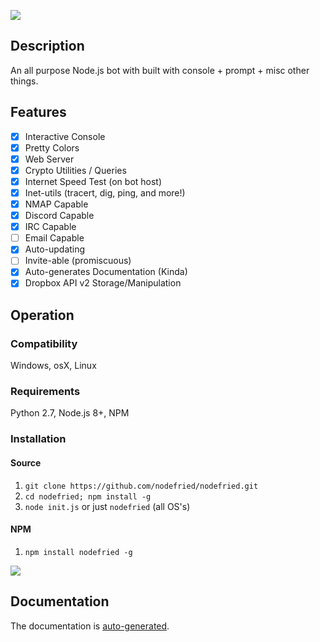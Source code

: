 ![](https://cdn.imgpaste.net/2018/08/30/lW4UX.png)
## Description
An all purpose Node.js bot with built with console + prompt + misc other things.
## Features
- [x] Interactive Console
- [x] Pretty Colors
- [x] Web Server
- [x] Crypto Utilities / Queries
- [x] Internet Speed Test (on bot host)
- [x] Inet-utils (tracert, dig, ping, and more!)
- [x] NMAP Capable
- [x] Discord Capable
- [x] IRC Capable
- [ ] Email Capable
- [x] Auto-updating
- [ ] Invite-able (promiscuous)
- [x] Auto-generates Documentation (Kinda)
- [x] Dropbox API v2 Storage/Manipulation
## Operation
### Compatibility
Windows, osX, Linux
### Requirements
Python 2.7, Node.js 8+, NPM
### Installation
#### Source
1) `git clone https://github.com/nodefried/nodefried.git`
2) `cd nodefried; npm install -g`
3) `node init.js` or just `nodefried` (all OS's)
#### NPM
1) `npm install nodefried -g`

![](https://nodei.co/npm/nodefried.png?downloads=true&downloadRank=true&stars=true)
## Documentation
The documentation is [auto-generated](../master/docs/DOCS.md).

